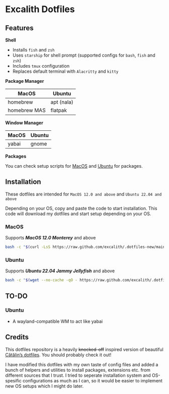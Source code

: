 

# Excalith Dotfiles

## Features

**Shell**
- Installs `fish` and `zsh`
- Uses `starship` for shell prompt (supported configs for `bash`, `fish` and `zsh`)
- Includes `tmux` configuration
- Replaces default terminal with `Alacritty` and `kitty`

**Package Manager**

| MacOS        | Ubuntu     |
| ------------ | ---------- |
| homebrew     | apt (nala) |
| homebrew MAS | flatpak    |

**Window Manager**

| MacOS | Ubuntu |
| ----- | ------ |
| yabai | gnome  |

**Packages**

You can check setup scripts for [MacOS](system/macos/setup_packages.sh) and [Ubuntu](system/ubuntu/setup_packages.sh) for packages.



## Installation
These dotfiles are intended for `MacOS 12.0 and above` and `Ubuntu 22.04 and above`

Depending on your OS, copy and paste the code to start installation. This code will download my dotfiles and start setup depending on your OS.

### MacOS
Supports _**MacOS 12.0 Monterey**_ and above
```bash
bash -c "$(curl -LsS https://raw.github.com/excalith/.dotfiles-new/main/scripts/setup.sh)"
```

### Ubuntu
Supports _**Ubuntu 22.04 Jammy Jellyfish**_ and above
```bash
bash -c "$(wget --no-cache -qO - https://raw.github.com/excalith/.dotfiles-new/main/scripts/setup.sh)"
```



## TO-DO

### Ubuntu
- A wayland-compatible WM to act like yabai



## Credits
This dotfiles repository is a heavily ~~knocked-off~~ inspired version of beautiful [Cătălin’s dotfiles](https://github.com/alrra/dotfiles). You should probably check it out!

I have modified this dotfiles with my own taste of config files and added a bunch of helpers and utilities to install packages, extensions etc. from different sources that I trust. I tried to seperate installation system and OS-spesific configurations as much as I can, so it would be easier to implement new OS setups which I might do later.
